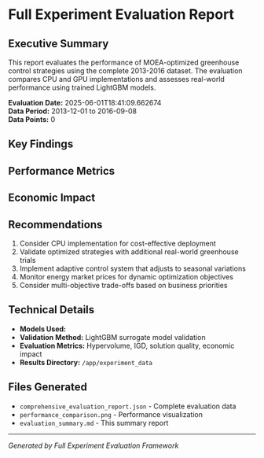 # Full Experiment Evaluation Report

## Executive Summary

This report evaluates the performance of MOEA-optimized greenhouse control strategies using the complete 2013-2016 dataset. The evaluation compares CPU and GPU implementations and assesses real-world performance using trained LightGBM models.

**Evaluation Date:** 2025-06-01T18:41:09.662674  
**Data Period:** 2013-12-01 to 2016-09-08  
**Data Points:** 0

## Key Findings


## Performance Metrics


## Economic Impact

## Recommendations

1. Consider CPU implementation for cost-effective deployment
2. Validate optimized strategies with additional real-world greenhouse trials
3. Implement adaptive control system that adjusts to seasonal variations
4. Monitor energy market prices for dynamic optimization objectives
5. Consider multi-objective trade-offs based on business priorities

## Technical Details

- **Models Used:** 
- **Validation Method:** LightGBM surrogate model validation
- **Evaluation Metrics:** Hypervolume, IGD, solution quality, economic impact
- **Results Directory:** `/app/experiment_data`

## Files Generated

- `comprehensive_evaluation_report.json` - Complete evaluation data
- `performance_comparison.png` - Performance visualization
- `evaluation_summary.md` - This summary report

---

*Generated by Full Experiment Evaluation Framework*
